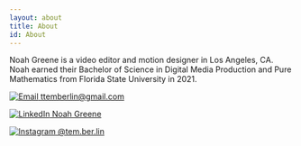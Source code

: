```yaml
---
layout: about
title: About
id: About
---
```



Noah Greene is a video editor and motion designer in Los Angeles, CA. Noah earned their Bachelor of Science
in Digital Media Production and Pure Mathematics from Florida
State University in 2021. 


[![Email](../assets/email.png) ttemberlin@gmail.com](mailto:ttemberlin@gmail.com)

[![LinkedIn](../assets/linkedin.jpg) Noah Greene](https://www.linkedin.com/in/noah-greene-760091196/)

[![Instagram](../assets/instagram.png) @tem.ber.lin](https://instagram.com/tem.ber.lin?igshid=byqa48kh1rxv)
